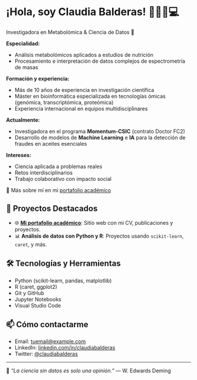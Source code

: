 # ¡Hola, soy Claudia Balderas! 👩🏻‍🔬💻

Investigadora en Metabolómica & Ciencia de Datos 🧪

**Especialidad:**
- Análisis metabolómicos aplicados a estudios de nutrición
- Procesamiento e interpretación de datos complejos de espectrometría de masas

**Formación y experiencia:**
- Más de 10 años de experiencia en investigación científica
- Máster en bioinformática especializada en tecnologías ómicas (genómica, transcriptómica, proteómica)
- Experiencia internacional en equipos multidisciplinares

**Actualmente:**
- Investigadora en el programa **Momentum-CSIC** (contrato Doctor FC2)
- Desarrollo de modelos de **Machine Learning** e **IA** para la detección de fraudes en aceites esenciales

**Intereses:**
- Ciencia aplicada a problemas reales
- Retos interdisciplinarios
- Trabajo colaborativo con impacto social

📌 Más sobre mí en mi [portafolio académico](https://claudiabalderas.github.io)

## 🚀 Proyectos Destacados

- 🌐 **[Mi portafolio académico](https://claudiabalderas.github.io)**: Sitio web con mi CV, publicaciones y proyectos.
- 📊 **Análisis de datos con Python y R**: Proyectos usando `scikit-learn`, `caret`, y más.

## 🛠️ Tecnologías y Herramientas

- Python (scikit-learn, pandas, matplotlib)
- R (caret, ggplot2)
- Git y GitHub
- Jupyter Notebooks
- Visual Studio Code

## 📫 Cómo contactarme

- Email: tuemail@example.com
- LinkedIn: [linkedin.com/in/claudiabalderas](https://linkedin.com/in/claudiabalderas)
- Twitter: [@claudiabalderas](https://twitter.com/claudiabalderas)

---

🌱 *“La ciencia sin datos es solo una opinión.”* — W. Edwards Deming
